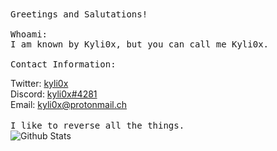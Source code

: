 [1]: https://twitter.com/kyli0x
[2]: https://discord.com/
[3]: https://mailto:kyli0x@protonmail.ch

<samp>
 Greetings and Salutations!
 <br><br>
 Whoami:
 <br>
 I am known by Kyli0x, but you can call me Kyli0x.
 <br><br>
 Contact Information:
</samp>

Twitter: [kyli0x][1]
<br>
Discord: [kyli0x#4281][2]
<br>
Email: [kyli0x@protonmail.ch][3]
<br><br>
<samp>
 I like to reverse all the things.
 <br>
</samp>
![Github Stats](https://github-readme-stats.vercel.app/api?username=kyli0x&show_icons=true&theme=tokyonight)
